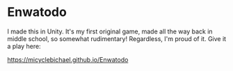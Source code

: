# Enwatodo
I made this in Unity. It's my first original game, made all the way back in middle school, so somewhat rudimentary!
Regardless, I'm proud of it. Give it a play here:

https://micyclebichael.github.io/Enwatodo
